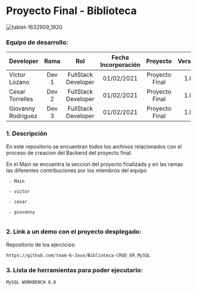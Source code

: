 # Proyecto Final - Biblioteca

![tablet-1632909_1920](https://user-images.githubusercontent.com/71090798/110982323-10b87800-8371-11eb-85ef-d46cdc3cfb7b.jpg)

### Equipo de desarrollo:

| Developer | Rama | Rol | Fecha Incorporación | Proyecto | Versión |
| --- | :---:  | :---:  | :---:  | :---: | :---:  |
| Victor Lozano | Dev 1 | FullStack Developer | 01/02/2021 | Proyecto Final | 1.0  |
| Cesar Torrelles | Dev 2 | FullStack Developer | 01/02/2021 |  Proyecto Final  | 1.0  | 
| Giovanny Rodriguez | Dev 3 | FullStack Developer| 01/02/2021 |  Proyecto Final  | 1.0  |

### 1. Descripción

En este repositorio se encuentran todos los archivos relacionados con el proceso de creacion del Backend del proyecto final.
 
En el Main se encuentra la seccion del proyecto finalizada y en las ramas las diferentes contribuciones por los miembros del equipo
```
 - Main

 - victor
 
 - cesar
  
 - giovanny 
 
```

###  2. Link a un demo con el proyecto desplegado:

Repositorio de los ejercicios:
```
https://github.com/team-6-Java/Biblioteca-CRUD_ER_MySQL
```
###   3. Lista de herramientas para poder ejecutarlo:
```
MySQL WORKBENCH 8.0

```
